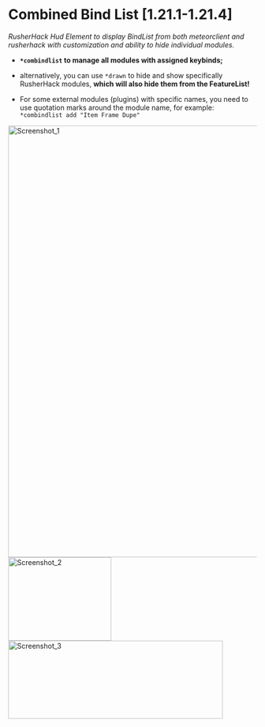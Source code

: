 # Combined Bind List [1.21.1-1.21.4]

*RusherHack Hud Element to display BindList from both meteorclient and rusherhack with customization and ability to hide individual modules.*

- **```*combindlist``` to manage all modules with assigned keybinds;**

- alternatively, you can use ```*drawn``` to hide and show specifically RusherHack modules, **which will also hide them from the FeatureList!**

- For some external modules (plugins) with specific names, you need to use quotation marks around the module name, for example: ```*combindlist add "Item Frame Dupe"```

<img width="587" height="874" alt="Screenshot_1" src="https://github.com/user-attachments/assets/cf5738be-c38c-414a-8d4a-ba60920e6f76" />
<img width="209" height="169" alt="Screenshot_2" src="https://github.com/user-attachments/assets/8b6b73f2-e168-44ce-9391-9e5e72d13e0f" />
<img width="435" height="158" alt="Screenshot_3" src="https://github.com/user-attachments/assets/0f75787c-44e9-4ada-b189-be7d1e5a89a9" />
